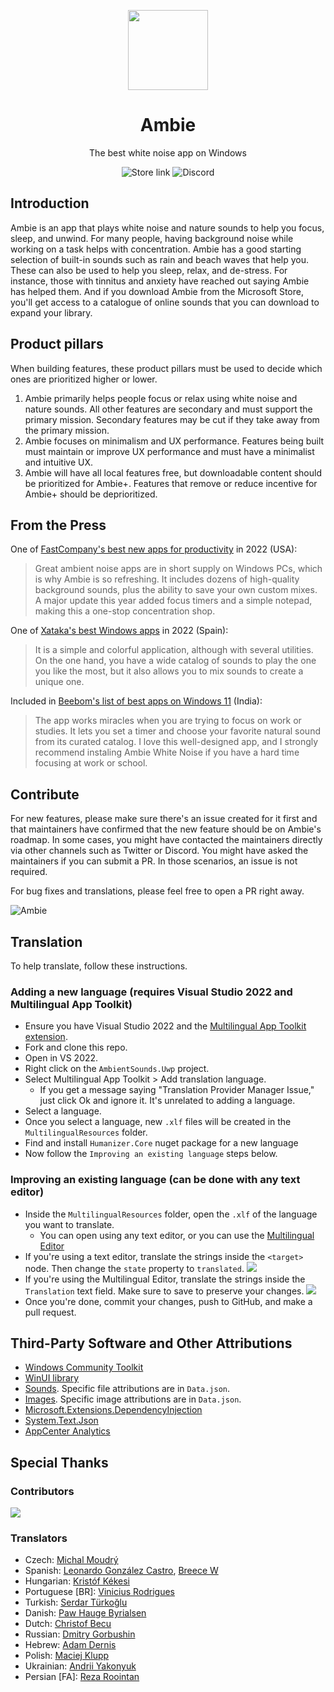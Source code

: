<p align="center">
  <img width="128" align="center" src="/images/logo_transparent.png">
</p>
<h1 align="center">
  Ambie
</h1>
<p align="center">
  The best white noise app on Windows
</p>
<p align="center">
  <a style="text-decoration:none" href="https://apps.microsoft.com/store/detail/ambie-white-noise/9P07XNM5CHP0?cid=ghr" target="_blank">
    <img src="https://img.shields.io/badge/Microsoft%20Store-Download-brightgreen" alt="Store link" />
  </a>
  <a style="text-decoration:none" href="https://discord.gg/b9z3BeXk3D" target="_blank">
    <img src="https://img.shields.io/badge/Discord-%23ambie-blue" alt="Discord" />
  </a>
</p>

## Introduction

Ambie is an app that plays white noise and nature sounds to help you focus, sleep, and unwind. For many people, having background noise while working on a task helps with concentration. Ambie has a good starting selection of built-in sounds such as rain and beach waves that help you. These can also be used to help you sleep, relax, and de-stress. For instance, those with tinnitus and anxiety have reached out saying Ambie has helped them. And if you download Ambie from the Microsoft Store, you'll get access to a catalogue of online sounds that you can download to expand your library.

## Product pillars

When building features, these product pillars must be used to decide which ones are prioritized higher or lower. 
1. Ambie primarily helps people focus or relax using white noise and nature sounds. All other features are secondary and must support the primary mission. Secondary features may be cut if they take away from the primary mission.
1. Ambie focuses on minimalism and UX performance. Features being built must maintain or improve UX performance and must have a minimalist and intuitive UX.
1. Ambie will have all local features free, but downloadable content should be prioritized for Ambie+. Features that remove or reduce incentive for Ambie+ should be deprioritized. 

## From the Press

One of [FastCompany's best new apps for productivity](https://www.fastcompany.com/90766562/the-23-best-new-productivity-apps-for-2022) in 2022 (USA):
> Great ambient noise apps are in short supply on Windows PCs, which is why Ambie is so refreshing. It includes dozens of high-quality background sounds, plus the ability to save your own custom mixes. A major update this year added focus timers and a simple notepad, making this a one-stop concentration shop.

One of [Xataka's best Windows apps](https://www.xataka.com/basics/mejores-apps-2022-para-windows-nuevas-imprescindible-joyas-ocultas) in 2022 (Spain):
> It is a simple and colorful application, although with several utilities. On the one hand, you have a wide catalog of sounds to play the one you like the most, but it also allows you to mix sounds to create a unique one.

Included in [Beebom's list of best apps on Windows 11](https://beebom.com/best-windows-11-apps/) (India):
> The app works miracles when you are trying to focus on work or studies. It lets you set a timer and choose your favorite natural sound from its curated catalog. I love this well-designed app, and I strongly recommend instaling Ambie White Noise if you have a hard time focusing at work or school.

## Contribute

For new features, please make sure there's an issue created for it first and that maintainers have confirmed that the new feature should be on Ambie's roadmap. In some cases, you might have contacted the maintainers directly via other channels such as Twitter or Discord. You might have asked the maintainers if you can submit a PR. In those scenarios, an issue is not required.

For bug fixes and translations, please feel free to open a PR right away.

![Ambie](/images/ambie_hero_v3.png)

## Translation

To help translate, follow these instructions.

### Adding a new language (requires Visual Studio 2022 and Multilingual App Toolkit)
- Ensure you have Visual Studio 2022 and the [Multilingual App Toolkit extension](https://marketplace.visualstudio.com/items?itemName=dts-publisher.mat2022).
- Fork and clone this repo.
- Open in VS 2022.
- Right click on the `AmbientSounds.Uwp` project.
- Select Multilingual App Toolkit > Add translation language.
    - If you get a message saying "Translation Provider Manager Issue," just click Ok and ignore it. It's unrelated to adding a language.
- Select a language. 
- Once you select a language, new `.xlf` files will be created in the `MultilingualResources` folder.
- Find and install `Humanizer.Core` nuget package for a new language
- Now follow the `Improving an existing language` steps below.

### Improving an existing language (can be done with any text editor)
- Inside the `MultilingualResources` folder, open the `.xlf` of the language you want to translate.
    - You can open using any text editor, or you can use the [Multilingual Editor](https://developer.microsoft.com/windows/develop/multilingual-app-toolkit)
- If you're using a text editor, translate the strings inside the `<target>` node. Then change the `state` property to `translated`.
    ![](images/text-translate.png)
- If you're using the Multilingual Editor, translate the strings inside the `Translation` text field. Make sure to save to preserve your changes.
    ![](images/toolkit-translate.png)
- Once you're done, commit your changes, push to GitHub, and make a pull request.

## Third-Party Software and Other Attributions
- [Windows Community Toolkit](https://github.com/windows-toolkit/WindowsCommunityToolkit)
- [WinUI library](https://github.com/Microsoft/microsoft-ui-xaml)
- [Sounds](https://freesound.org). Specific file attributions are in `Data.json`.
- [Images](https://unsplash.com/). Specific image attributions are in `Data.json`.
- [Microsoft.Extensions.DependencyInjection](https://www.nuget.org/packages/Microsoft.Extensions.DependencyInjection/)
- [System.Text.Json](https://www.nuget.org/packages/System.Text.Json/)
- [AppCenter Analytics](https://appcenter.ms/)

## Special Thanks

### Contributors

<a href="https://github.com/jenius-apps/ambie/graphs/contributors">
  <img src="https://contrib.rocks/image?repo=jenius-apps/ambie" />
</a>


### Translators

- Czech: [Michal Moudrý](https://github.com/MichalMoudry)
- Spanish: [Leonardo González Castro](https://github.com/OnlyOnePro), [Breece W](https://github.com/BreeceW)
- Hungarian: [Kristóf Kékesi](https://github.com/KristofKekesi)
- Portuguese [BR]: [Vinicius Rodrigues](https://github.com/Suburbanno)
- Turkish: [Serdar Türkoğlu](https://github.com/daswareinfach)
- Danish: [Paw Hauge Byrialsen](https://github.com/byrialsen)
- Dutch: [Christof Becu](https://github.com/ChristofBecu)
- Russian: [Dmitry Gorbushin](https://github.com/Gorbushin)
- Hebrew: [Adam Dernis](https://github.com/Avid29)
- Polish: [Maciej Klupp](https://github.com/maciej-klupp)
- Ukrainian: [Andrii Yakonyuk](https://github.com/andrewyakonyuk)
- Persian [FA]: [Reza Roointan](https://github.com/rezaroointan)
